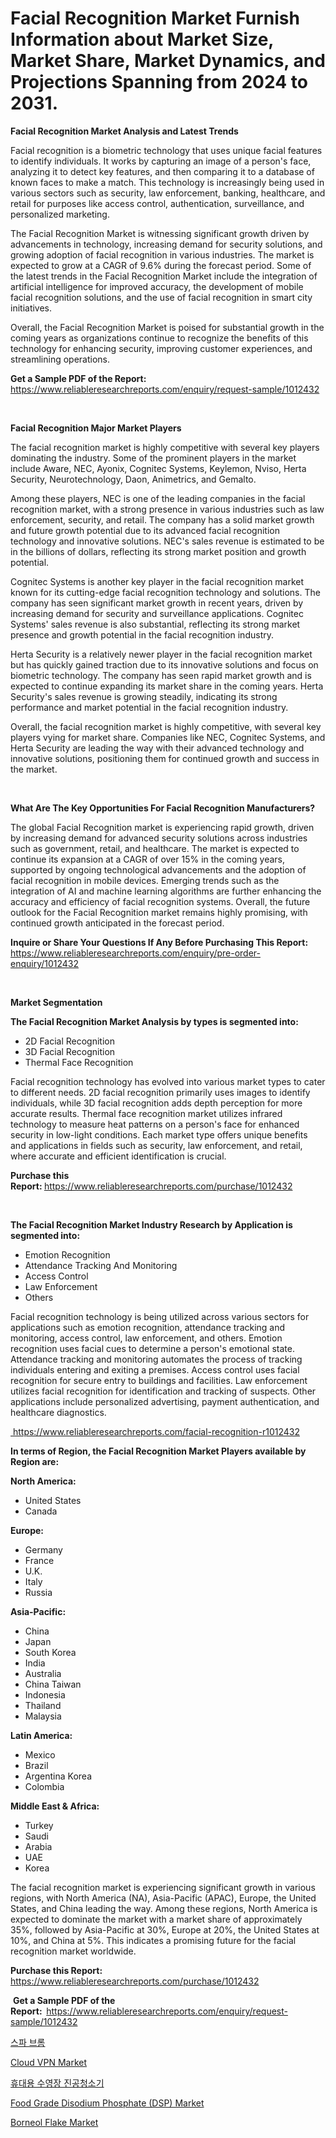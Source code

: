 <p><h1>Facial Recognition Market Furnish Information about Market Size, Market Share, Market Dynamics, and Projections Spanning from 2024 to 2031.</h1></p><p><strong>Facial Recognition Market Analysis and Latest Trends</strong></p>
<p><p>Facial recognition is a biometric technology that uses unique facial features to identify individuals. It works by capturing an image of a person's face, analyzing it to detect key features, and then comparing it to a database of known faces to make a match. This technology is increasingly being used in various sectors such as security, law enforcement, banking, healthcare, and retail for purposes like access control, authentication, surveillance, and personalized marketing.</p><p>The Facial Recognition Market is witnessing significant growth driven by advancements in technology, increasing demand for security solutions, and growing adoption of facial recognition in various industries. The market is expected to grow at a CAGR of 9.6% during the forecast period. Some of the latest trends in the Facial Recognition Market include the integration of artificial intelligence for improved accuracy, the development of mobile facial recognition solutions, and the use of facial recognition in smart city initiatives.</p><p>Overall, the Facial Recognition Market is poised for substantial growth in the coming years as organizations continue to recognize the benefits of this technology for enhancing security, improving customer experiences, and streamlining operations.</p></p>
<p><strong>Get a Sample PDF of the Report:&nbsp;</strong> <a href="https://www.reliableresearchreports.com/enquiry/request-sample/1012432">https://www.reliableresearchreports.com/enquiry/request-sample/1012432</a></p>
<p>&nbsp;</p>
<p><strong>Facial Recognition Major Market Players</strong></p>
<p><p>The facial recognition market is highly competitive with several key players dominating the industry. Some of the prominent players in the market include Aware, NEC, Ayonix, Cognitec Systems, Keylemon, Nviso, Herta Security, Neurotechnology, Daon, Animetrics, and Gemalto. </p><p>Among these players, NEC is one of the leading companies in the facial recognition market, with a strong presence in various industries such as law enforcement, security, and retail. The company has a solid market growth and future growth potential due to its advanced facial recognition technology and innovative solutions. NEC's sales revenue is estimated to be in the billions of dollars, reflecting its strong market position and growth potential.</p><p>Cognitec Systems is another key player in the facial recognition market known for its cutting-edge facial recognition technology and solutions. The company has seen significant market growth in recent years, driven by increasing demand for security and surveillance applications. Cognitec Systems' sales revenue is also substantial, reflecting its strong market presence and growth potential in the facial recognition industry.</p><p>Herta Security is a relatively newer player in the facial recognition market but has quickly gained traction due to its innovative solutions and focus on biometric technology. The company has seen rapid market growth and is expected to continue expanding its market share in the coming years. Herta Security's sales revenue is growing steadily, indicating its strong performance and market potential in the facial recognition industry. </p><p>Overall, the facial recognition market is highly competitive, with several key players vying for market share. Companies like NEC, Cognitec Systems, and Herta Security are leading the way with their advanced technology and innovative solutions, positioning them for continued growth and success in the market.</p></p>
<p>&nbsp;</p>
<p><strong>What Are The Key Opportunities For Facial Recognition Manufacturers?</strong></p>
<p><p>The global Facial Recognition market is experiencing rapid growth, driven by increasing demand for advanced security solutions across industries such as government, retail, and healthcare. The market is expected to continue its expansion at a CAGR of over 15% in the coming years, supported by ongoing technological advancements and the adoption of facial recognition in mobile devices. Emerging trends such as the integration of AI and machine learning algorithms are further enhancing the accuracy and efficiency of facial recognition systems. Overall, the future outlook for the Facial Recognition market remains highly promising, with continued growth anticipated in the forecast period.</p></p>
<p><strong>Inquire or Share Your Questions If Any Before Purchasing This Report:</strong> <a href="https://www.reliableresearchreports.com/enquiry/pre-order-enquiry/1012432">https://www.reliableresearchreports.com/enquiry/pre-order-enquiry/1012432</a></p>
<p>&nbsp;</p>
<p><strong>Market Segmentation</strong></p>
<p><strong>The Facial Recognition Market Analysis by types is segmented into:</strong></p>
<p><ul><li>2D Facial Recognition</li><li>3D Facial Recognition</li><li>Thermal Face Recognition</li></ul></p>
<p><p>Facial recognition technology has evolved into various market types to cater to different needs. 2D facial recognition primarily uses images to identify individuals, while 3D facial recognition adds depth perception for more accurate results. Thermal face recognition market utilizes infrared technology to measure heat patterns on a person's face for enhanced security in low-light conditions. Each market type offers unique benefits and applications in fields such as security, law enforcement, and retail, where accurate and efficient identification is crucial.</p></p>
<p><strong>Purchase this Report:&nbsp;</strong><a href="https://www.reliableresearchreports.com/purchase/1012432">https://www.reliableresearchreports.com/purchase/1012432</a></p>
<p>&nbsp;</p>
<p><strong>The Facial Recognition Market Industry Research by Application is segmented into:</strong></p>
<p><ul><li>Emotion Recognition</li><li>Attendance Tracking And Monitoring</li><li>Access Control</li><li>Law Enforcement</li><li>Others</li></ul></p>
<p><p>Facial recognition technology is being utilized across various sectors for applications such as emotion recognition, attendance tracking and monitoring, access control, law enforcement, and others. Emotion recognition uses facial cues to determine a person's emotional state. Attendance tracking and monitoring automates the process of tracking individuals entering and exiting a premises. Access control uses facial recognition for secure entry to buildings and facilities. Law enforcement utilizes facial recognition for identification and tracking of suspects. Other applications include personalized advertising, payment authentication, and healthcare diagnostics.</p></p>
<p><a href="https://www.reliableresearchreports.com/facial-recognition-r1012432">&nbsp;https://www.reliableresearchreports.com/facial-recognition-r1012432</a></p>
<p><strong>In terms of Region, the Facial Recognition Market Players available by Region are:</strong></p>
<p>
    <p> <strong> North America: </strong>
        <ul>
            <li>United States</li>
            <li>Canada</li>
        </ul>
        </p> 
    <p> <strong> Europe: </strong>
        <ul>
            <li>Germany</li>
            <li>France</li>
            <li>U.K.</li>
            <li>Italy</li>
            <li>Russia</li>
        </ul>
        </p> 
    <p> <strong> Asia-Pacific: </strong>
        <ul>
            <li>China</li>
            <li>Japan</li>
            <li>South Korea</li>
            <li>India</li>
            <li>Australia</li>
            <li>China Taiwan</li>
            <li>Indonesia</li>
            <li>Thailand</li>
            <li>Malaysia</li>
        </ul>
        </p> 
    <p> <strong> Latin America: </strong>
        <ul>
            <li>Mexico</li>
            <li>Brazil</li>
            <li>Argentina Korea</li>
            <li>Colombia</li>
        </ul>
        </p> 
    <p> <strong> Middle East & Africa: </strong>
        <ul>
            <li>Turkey</li>
            <li>Saudi</li>
            <li>Arabia</li>
            <li>UAE</li>
            <li>Korea</li>
        </ul>
    </p>
    </p>
<p><p>The facial recognition market is experiencing significant growth in various regions, with North America (NA), Asia-Pacific (APAC), Europe, the United States, and China leading the way. Among these regions, North America is expected to dominate the market with a market share of approximately 35%, followed by Asia-Pacific at 30%, Europe at 20%, the United States at 10%, and China at 5%. This indicates a promising future for the facial recognition market worldwide.</p></p>
<p><strong>Purchase this Report: </strong><a href="https://www.reliableresearchreports.com/purchase/1012432">https://www.reliableresearchreports.com/purchase/1012432</a></p>
<p>&nbsp;<strong>Get a Sample PDF of the Report:&nbsp;&nbsp;</strong><a href="https://www.reliableresearchreports.com/enquiry/request-sample/1012432">https://www.reliableresearchreports.com/enquiry/request-sample/1012432</a></p>
<p><strong></strong></p>
<p><p><a href="https://github.com/solomonbode85/Market-Research-Report-List-1/blob/main/713991548626.md">스파 브롬</a></p><p><a href="https://github.com/tamvrosiya/Market-Research-Report-List-4/blob/main/cloud-vpn-market.md">Cloud VPN Market</a></p><p><a href="https://github.com/PhilToryphy7876567/Market-Research-Report-List-1/blob/main/974236548625.md">휴대용 수영장 진공청소기</a></p><p><a href="https://issuu.com/reportprime-2/docs/food-grade-disodium-phosphate-dsp-market-size-2030">Food Grade Disodium Phosphate (DSP) Market</a></p><p><a href="https://issuu.com/reportprime-2/docs/borneol-flake-market-size-2030.pptx">Borneol Flake Market</a></p></p>